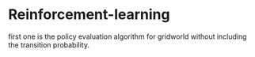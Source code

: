 # Reinforcement-learning
first one is the policy evaluation algorithm for gridworld without including the transition probability.
